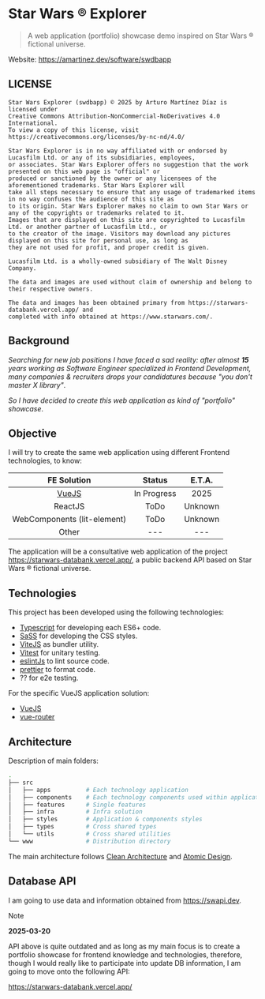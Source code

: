 # Star Wars ® Explorer

> A web application (portfolio) showcase demo inspired on Star Wars ® fictional universe.

Website:
https://amartinez.dev/software/swdbapp

## LICENSE

```
Star Wars Explorer (swdbapp) © 2025 by Arturo Martínez Díaz is licensed under
Creative Commons Attribution-NonCommercial-NoDerivatives 4.0 International.
To view a copy of this license, visit https://creativecommons.org/licenses/by-nc-nd/4.0/

Star Wars Explorer is in no way affiliated with or endorsed by Lucasfilm Ltd. or any of its subsidiaries, employees,
or associates. Star Wars Explorer offers no suggestion that the work presented on this web page is "official" or
produced or sanctioned by the owner or any licensees of the aforementioned trademarks. Star Wars Explorer will
take all steps necessary to ensure that any usage of trademarked items in no way confuses the audience of this site as
to its origin. Star Wars Explorer makes no claim to own Star Wars or any of the copyrights or trademarks related to it.
Images that are displayed on this site are copyrighted to Lucasfilm Ltd. or another partner of Lucasfilm Ltd., or
to the creator of the image. Visitors may download any pictures displayed on this site for personal use, as long as
they are not used for profit, and proper credit is given.

Lucasfilm Ltd. is a wholly-owned subsidiary of The Walt Disney Company.

The data and images are used without claim of ownership and belong to their respective owners.

The data and images has been obtained primary from https://starwars-databank.vercel.app/ and
completed with info obtained at https://www.starwars.com/.
```

## Background

_Searching for new job positions I have faced a sad reality:
after almost **15** years working as Software Engineer specialized in
Frontend Development, many companies & recruiters drops your candidatures
because "you don't master X library"_.

_So I have decided to create this web application as kind of "portfolio" showcase_.

## Objective

I will try to create the same web application using different Frontend technologies, to know:

|                        FE Solution                        | Status | E.T.A. |
|:---------------------------------------------------------:|:---:|:---:|
| [VueJS](https://amartinez.dev/software/swdbapp/vue-js/#/) | In Progress | 2025 |
|                          ReactJS                          | ToDo | Unknown |
|                WebComponents (lit-element)                | ToDo | Unknown |
|                           Other                           | --- | --- |

The application will be a consultative web application of the project https://starwars-databank.vercel.app/,
a public backend API based on Star Wars ® fictional universe.

## Technologies

This project has been developed using the following technologies:

- [Typescript](https://www.typescriptlang.org/) for developing each ES6+ code.
- [SaSS](https://sass-lang.com/) for developing the CSS styles.
- [ViteJS](https://vite.dev/) as bundler utility.
- [Vitest](https://vitest.dev/) for unitary testing.
- [eslintJs](https://eslint.org/) to lint source code.
- [prettier](https://prettier.io/) to format code.
- ?? for e2e testing.

For the specific VueJS application solution:

- [VueJS](https://vuejs.org/)
- [vue-router](https://router.vuejs.org/)

## Architecture

Description of main folders:

```bash
.
├── src
│   ├── apps          # Each technology application
│   ├── components    # Each technology components used within applications
│   ├── features      # Single features
│   ├── infra         # Infra solution
│   ├── styles        # Application & components styles
│   ├── types         # Cross shared types
│   └── utils         # Cross shared utilities
└── www               # Distribution directory

```

The main architecture follows [Clean Architecture](https://blog.cleancoder.com/uncle-bob/2012/08/13/the-clean-architecture.html)
and [Atomic Design](https://atomicdesign.bradfrost.com/).

## Database API

I am going to use data and information obtained from https://swapi.dev.

> [!NOTE]
>
> **2025-03-20**
>
> API above is quite outdated and as long as my main focus is to create a portfolio showcase for frontend
> knowledge and technologies, therefore, though I would really like to participate into update DB information,
> I am going to move onto the following API:
>
> https://starwars-databank.vercel.app/

